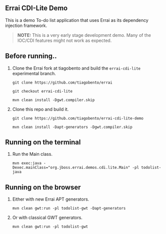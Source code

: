 Errai CDI-Lite Demo
--

This is a demo To-do list application that uses Errai as its dependency injection framework.

> **NOTE:** This is a very early stage development demo. Many of the IOC/CDI features might not work as expected.

Before running..
--

1. Clone the Errai fork at tiagobento and build the `errai-cdi-lite` experimental branch.

    `git clone https://github.com/tiagobento/errai`

    `git checkout errai-cdi-lite`

    `mvn clean install -Dgwt.compiler.skip`
       
1. Clone this repo and build it.
    
    `git clone https://github.com/tiagobento/errai-cdi-lite-demo`
    
    `mvn clean install -Dapt-generators -Dgwt.compiler.skip`

Running on the terminal
---
    
1. Run the Main class.

    `mvn exec:java -Dexec.mainClass="org.jboss.errai.demos.cdi.lite.Main" -pl todolist-java`
    
Running on the browser
---

1. Either with new Errai APT generators.

    `mvn clean gwt:run -pl todolist-gwt -Dapt-generators`
    
2. Or with classical GWT generators.

    `mvn clean gwt:run -pl todolist-gwt`    
    
    
    

